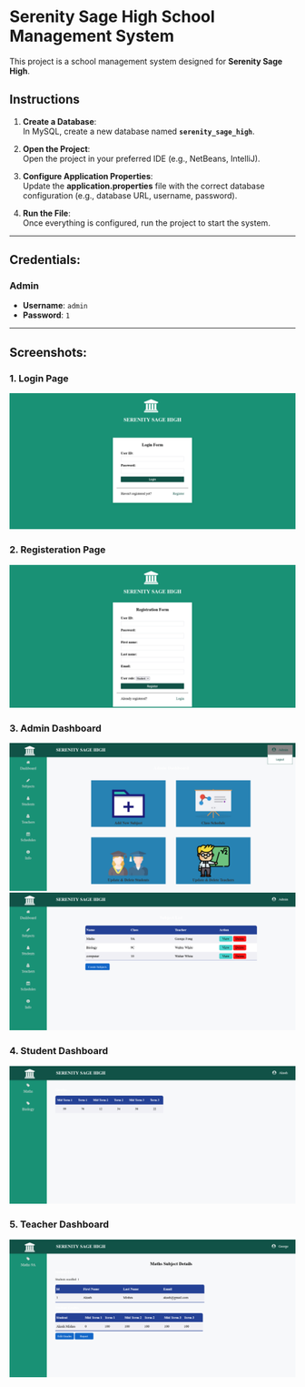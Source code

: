 # Serenity Sage High School Management System

This project is a school management system designed for **Serenity Sage High**.

## Instructions

1. **Create a Database**:  
   In MySQL, create a new database named **`serenity_sage_high`**.

2. **Open the Project**:  
   Open the project in your preferred IDE (e.g., NetBeans, IntelliJ).

3. **Configure Application Properties**:  
   Update the **application.properties** file with the correct database configuration (e.g., database URL, username, password).

4. **Run the File**:  
   Once everything is configured, run the project to start the system.

---

## Credentials:

### Admin
- **Username**: `admin`
- **Password**: `1`

---

## Screenshots:

### 1. Login Page

  ![Login Page Screenshot](screenshots/login.png)

### 2. Registeration Page

  ![Registration Screenshot](screenshots/registeration.png)

### 3. Admin Dashboard 

  ![Admin Dashboard Screenshot](screenshots/admin.png)
  ![Admin Dashboard Screenshot](screenshots/admin_subject.png)

### 4. Student Dashboard

  ![Student Dashboard Screenshot](screenshots/student.png)

### 5. Teacher Dashboard

  ![Teacher Dashboard Screenshot](screenshots/teacher.png)


